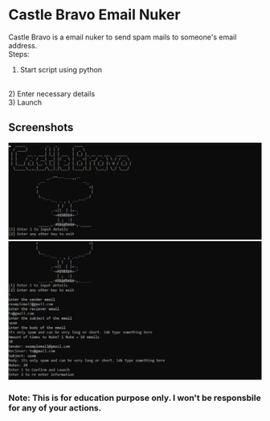 # Castle Bravo Email Nuker
Castle Bravo is a email nuker to send spam mails to someone's email address.
<br>
Steps:
<br>
1) Start script using python
<br>
2) Enter necessary details
<br>
3) Launch
<br>

## Screenshots
![logo](./img/s1.png)
![inputs](./img/s2.png) 

### Note: This is for education purpose only. I won't be responsbile for any of your actions.